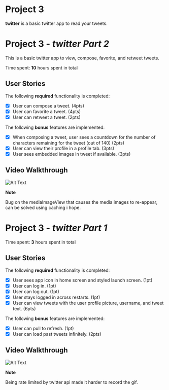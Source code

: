 # Project 3
**twitter** is a basic twitter app to read your tweets.

# Project 3 - *twitter Part 2*

This is a basic twitter app to view, compose, favorite, and retweet tweets.

Time spent: **10** hours spent in total

## User Stories

The following **required** functionality is completed:

- [x] User can compose a tweet. (4pts)
- [x] User can favorite a tweet. (4pts)
- [x] User can retweet a tweet. (2pts)

The following **bonus** features are implemented:

- [x] When composing a tweet, user sees a countdown for the number of characters remaining for the tweet (out of 140) (2pts)
- [x] User can view their profile in a profile tab. (3pts)
- [x] User sees embedded images in tweet if available. (3pts)

## Video Walkthrough

![Alt Text](https://media.giphy.com/media/wHrlYTAueJSNL9iinT/giphy.gif)

**Note** 

Bug on the mediaImageView that causes the media images to re-appear, can be solved using caching i hope.

# Project 3 - *twitter Part 1*

Time spent: **3** hours spent in total

## User Stories

The following **required** functionality is completed:

- [x] User sees app icon in home screen and styled launch screen. (1pt)
- [x] User can log in. (1pt)
- [x] User can log out. (1pt)
- [x] User stays logged in across restarts. (1pt)
- [x] User can view tweets with the user profile picture, username, and tweet text. (6pts)

The following **bonus** features are implemented:

- [x] User can pull to refresh. (1pt)
- [x] User can load past tweets infinitely. (2pts)

## Video Walkthrough

![Alt Text](https://media.giphy.com/media/toqGXhMpLJ1SZ4asP2/giphy.gif)

**Note** 

Being rate limited by twitter api made it harder to record the gif.


